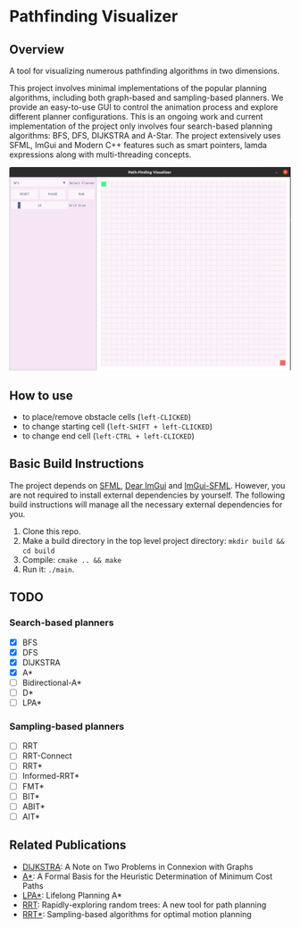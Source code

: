 # Pathfinding Visualizer

## Overview

A tool for visualizing numerous pathfinding algorithms in two dimensions.

This project involves minimal implementations of the popular planning algorithms, including both graph-based and sampling-based planners. We provide an easy-to-use GUI to control the animation process and explore different planner configurations. This is an ongoing work and current implementation of the project only involves four search-based planning algorithms: BFS, DFS, DIJKSTRA and A-Star. The project extensively uses SFML, ImGui and Modern C++ features such as smart pointers, lamda expressions along with multi-threading concepts.

![](figures/img0.png)

## How to use

- to place/remove obstacle cells (`left-CLICKED`)
- to change starting cell (`left-SHIFT + left-CLICKED`)
- to change end cell (`left-CTRL + left-CLICKED`)

## Basic Build Instructions

The project depends on [SFML](https://github.com/SFML/SFML), [Dear ImGui](https://github.com/ocornut/imgui) and [ImGui-SFML](https://github.com/eliasdaler/imgui-sfml). However, you are not required to install external dependencies by yourself. The following build instructions will manage all the necessary external dependencies for you. 

1. Clone this repo.
2. Make a build directory in the top level project directory: `mkdir build && cd build`
3. Compile: `cmake .. && make`
4. Run it: `./main`.

## TODO

### Search-based planners
- [x] BFS
- [x] DFS
- [x] DIJKSTRA
- [x] A*
- [ ] Bidirectional-A*
- [ ] D*
- [ ] LPA*

### Sampling-based planners
- [ ] RRT
- [ ] RRT-Connect
- [ ] RRT*
- [ ] Informed-RRT*
- [ ] FMT*
- [ ] BIT*
- [ ] ABIT*
- [ ] AIT*

## Related Publications
- [DIJKSTRA](https://ir.cwi.nl/pub/9256/9256D.pdf): A Note on Two Problems in Connexion with Graphs
- [A*](https://ieeexplore.ieee.org/abstract/document/4082128?casa_token=0ltx8josfO0AAAAA:nA2z0T2qvr00C6rIhIM3Z7GhWJTQpFrYsdzpY9xc_VicZ0DZr5Q9KcclJT1215N3If6pae87MXRHHd0): A Formal Basis for the Heuristic Determination of Minimum Cost Paths
- [LPA*](https://www.cs.cmu.edu/~maxim/files/aij04.pdf): Lifelong Planning A*
- [RRT](https://www.cs.csustan.edu/~xliang/Courses/CS4710-21S/Papers/06%20RRT.pdf): Rapidly-exploring random trees: A new tool for path planning
- [RRT*](https://journals.sagepub.com/doi/abs/10.1177/0278364911406761): Sampling-based algorithms for optimal motion planning
